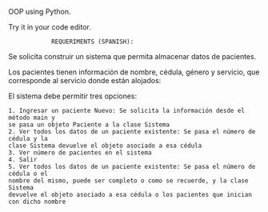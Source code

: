 OOP using Python.

Try it in your code editor.

				REQUERIMENTS (SPANISH):
Se solicita construir un sistema que permita almacenar datos de pacientes.

Los pacientes tienen información de nombre, cédula, género y servicio, que
corresponde al servicio donde están alojados:

El sistema debe permitir tres opciones:
	
	
	1. Ingresar un paciente Nuevo: Se solicita la información desde el método main y
	se pasa un objeto Paciente a la clase Sistema
	2. Ver todos los datos de un paciente existente: Se pasa el número de cédula y la
	clase Sistema devuelve el objeto asociado a esa cédula
	3. Ver número de pacientes en el sistema
	4. Salir
	5. Ver todos los datos de un paciente existente: Se pasa el número de cédula o el
	nombre del mismo, puede ser completo o como se recuerde, y la clase Sistema
	devuelve el objeto asociado a esa cédula o los pacientes que inician con dicho nombre
